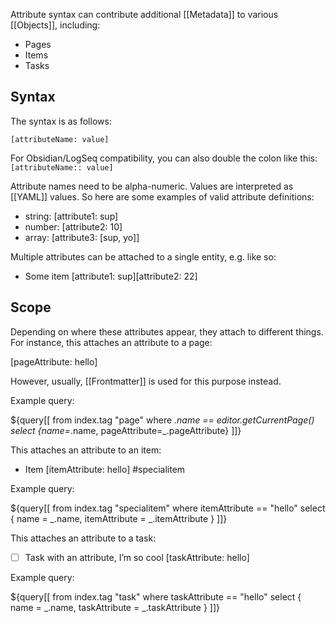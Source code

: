 Attribute syntax can contribute additional [[Metadata]] to various [[Objects]], including:

* Pages
* Items
* Tasks

## Syntax
The syntax is as follows:

```
[attributeName: value]
```

For Obsidian/LogSeq compatibility, you can also double the colon like this: `[attributeName:: value]`
 
Attribute names need to be alpha-numeric. Values are interpreted as [[YAML]] values. So here are some examples of valid attribute definitions:

* string: [attribute1: sup]
* number: [attribute2: 10]
* array: [attribute3: [sup, yo]]

Multiple attributes can be attached to a single entity, e.g. like so:

* Some item [attribute1: sup][attribute2: 22]

## Scope
Depending on where these attributes appear, they attach to different things. For instance, this attaches an attribute to a page:

[pageAttribute: hello]

However, usually, [[Frontmatter]] is used for this purpose instead.

Example query:

${query[[
  from index.tag "page"
  where _.name == editor.getCurrentPage()
  select {name=_.name, pageAttribute=_.pageAttribute}
]]}

This attaches an attribute to an item:

* Item [itemAttribute: hello] #specialitem

Example query:

${query[[
  from index.tag "specialitem"
  where itemAttribute == "hello"
  select {
    name = _.name,
    itemAttribute = _.itemAttribute
  }
]]}

This attaches an attribute to a task:

* [ ] Task with an attribute, I’m so cool [taskAttribute: hello]

Example query:

${query[[
  from index.tag "task"
  where taskAttribute == "hello"
  select {
    name = _.name,
    taskAttribute = _.taskAttribute
  }
]]}
